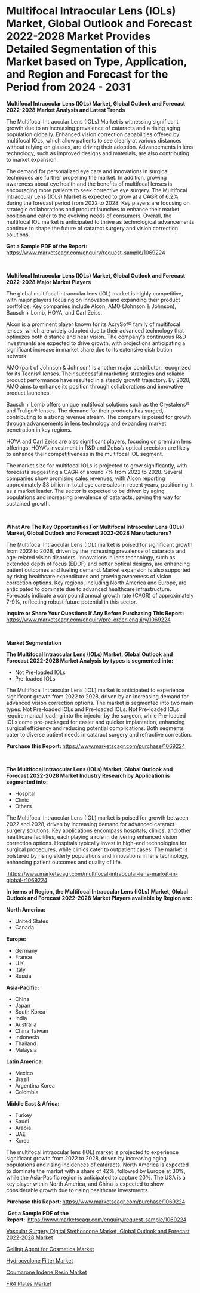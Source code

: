 <p><h1>Multifocal Intraocular Lens (IOLs) Market, Global Outlook and Forecast 2022-2028 Market Provides Detailed Segmentation of this Market based on Type, Application, and Region and Forecast for the Period from 2024 - 2031</h1></p><p><strong>Multifocal Intraocular Lens (IOLs) Market, Global Outlook and Forecast 2022-2028 Market Analysis and Latest Trends</strong></p>
<p><p>The Multifocal Intraocular Lens (IOLs) Market is witnessing significant growth due to an increasing prevalence of cataracts and a rising aging population globally. Enhanced vision correction capabilities offered by multifocal IOLs, which allow patients to see clearly at various distances without relying on glasses, are driving their adoption. Advancements in lens technology, such as improved designs and materials, are also contributing to market expansion.</p><p>The demand for personalized eye care and innovations in surgical techniques are further propelling the market. In addition, growing awareness about eye health and the benefits of multifocal lenses is encouraging more patients to seek corrective eye surgery. The Multifocal Intraocular Lens (IOLs) Market is expected to grow at a CAGR of 6.2% during the forecast period from 2022 to 2028. Key players are focusing on strategic collaborations and product launches to enhance their market position and cater to the evolving needs of consumers. Overall, the multifocal IOL market is anticipated to thrive as technological advancements continue to shape the future of cataract surgery and vision correction solutions.</p></p>
<p><strong>Get a Sample PDF of the Report:&nbsp;</strong> <a href="https://www.marketscagr.com/enquiry/request-sample/1069224">https://www.marketscagr.com/enquiry/request-sample/1069224</a></p>
<p>&nbsp;</p>
<p><strong>Multifocal Intraocular Lens (IOLs) Market, Global Outlook and Forecast 2022-2028 Major Market Players</strong></p>
<p><p>The global multifocal intraocular lens (IOL) market is highly competitive, with major players focusing on innovation and expanding their product portfolios. Key companies include Alcon, AMO (Johnson & Johnson), Bausch + Lomb, HOYA, and Carl Zeiss.</p><p>Alcon is a prominent player known for its AcrySof® family of multifocal lenses, which are widely adopted due to their advanced technology that optimizes both distance and near vision. The company's continuous R&D investments are expected to drive growth, with projections anticipating a significant increase in market share due to its extensive distribution network.</p><p>AMO (part of Johnson & Johnson) is another major contributor, recognized for its Tecnis® lenses. Their successful marketing strategies and reliable product performance have resulted in a steady growth trajectory. By 2028, AMO aims to enhance its position through collaborations and innovative product launches.</p><p>Bausch + Lomb offers unique multifocal solutions such as the Crystalens® and Trulign® lenses. The demand for their products has surged, contributing to a strong revenue stream. The company is poised for growth through advancements in lens technology and expanding market penetration in key regions.</p><p>HOYA and Carl Zeiss are also significant players, focusing on premium lens offerings. HOYA’s investment in R&D and Zeiss’s optical precision are likely to enhance their competitiveness in the multifocal IOL segment.</p><p>The market size for multifocal IOLs is projected to grow significantly, with forecasts suggesting a CAGR of around 7% from 2022 to 2028. Several companies show promising sales revenues, with Alcon reporting approximately $8 billion in total eye care sales in recent years, positioning it as a market leader. The sector is expected to be driven by aging populations and increasing prevalence of cataracts, paving the way for sustained growth.</p></p>
<p>&nbsp;</p>
<p><strong>What Are The Key Opportunities For Multifocal Intraocular Lens (IOLs) Market, Global Outlook and Forecast 2022-2028 Manufacturers?</strong></p>
<p><p>The Multifocal Intraocular Lens (IOL) market is poised for significant growth from 2022 to 2028, driven by the increasing prevalence of cataracts and age-related vision disorders. Innovations in lens technology, such as extended depth of focus (EDOF) and better optical designs, are enhancing patient outcomes and fueling demand. Market expansion is also supported by rising healthcare expenditures and growing awareness of vision correction options. Key regions, including North America and Europe, are anticipated to dominate due to advanced healthcare infrastructure. Forecasts indicate a compound annual growth rate (CAGR) of approximately 7-9%, reflecting robust future potential in this sector.</p></p>
<p><strong>Inquire or Share Your Questions If Any Before Purchasing This Report:</strong> <a href="https://www.marketscagr.com/enquiry/pre-order-enquiry/1069224">https://www.marketscagr.com/enquiry/pre-order-enquiry/1069224</a></p>
<p>&nbsp;</p>
<p><strong>Market Segmentation</strong></p>
<p><strong>The Multifocal Intraocular Lens (IOLs) Market, Global Outlook and Forecast 2022-2028 Market Analysis by types is segmented into:</strong></p>
<p><ul><li>Not Pre-loaded IOLs</li><li>Pre-loaded IOLs</li></ul></p>
<p><p>The Multifocal Intraocular Lens (IOL) market is anticipated to experience significant growth from 2022 to 2028, driven by an increasing demand for advanced vision correction options. The market is segmented into two main types: Not Pre-loaded IOLs and Pre-loaded IOLs. Not Pre-loaded IOLs require manual loading into the injector by the surgeon, while Pre-loaded IOLs come pre-packaged for easier and quicker implantation, enhancing surgical efficiency and reducing potential complications. Both segments cater to diverse patient needs in cataract surgery and refractive correction.</p></p>
<p><strong>Purchase this Report:&nbsp;</strong><a href="https://www.marketscagr.com/purchase/1069224">https://www.marketscagr.com/purchase/1069224</a></p>
<p>&nbsp;</p>
<p><strong>The Multifocal Intraocular Lens (IOLs) Market, Global Outlook and Forecast 2022-2028 Market Industry Research by Application is segmented into:</strong></p>
<p><ul><li>Hospital</li><li>Clinic</li><li>Others</li></ul></p>
<p><p>The Multifocal Intraocular Lens (IOL) market is poised for growth between 2022 and 2028, driven by increasing demand for advanced cataract surgery solutions. Key applications encompass hospitals, clinics, and other healthcare facilities, each playing a role in delivering enhanced vision correction options. Hospitals typically invest in high-end technologies for surgical procedures, while clinics cater to outpatient cases. The market is bolstered by rising elderly populations and innovations in lens technology, enhancing patient outcomes and quality of life.</p></p>
<p><a href="https://www.marketscagr.com/multifocal-intraocular-lens-market-in-global-r1069224">&nbsp;https://www.marketscagr.com/multifocal-intraocular-lens-market-in-global-r1069224</a></p>
<p><strong>In terms of Region, the Multifocal Intraocular Lens (IOLs) Market, Global Outlook and Forecast 2022-2028 Market Players available by Region are:</strong></p>
<p>
    <p> <strong> North America: </strong>
        <ul>
            <li>United States</li>
            <li>Canada</li>
        </ul>
        </p> 
    <p> <strong> Europe: </strong>
        <ul>
            <li>Germany</li>
            <li>France</li>
            <li>U.K.</li>
            <li>Italy</li>
            <li>Russia</li>
        </ul>
        </p> 
    <p> <strong> Asia-Pacific: </strong>
        <ul>
            <li>China</li>
            <li>Japan</li>
            <li>South Korea</li>
            <li>India</li>
            <li>Australia</li>
            <li>China Taiwan</li>
            <li>Indonesia</li>
            <li>Thailand</li>
            <li>Malaysia</li>
        </ul>
        </p> 
    <p> <strong> Latin America: </strong>
        <ul>
            <li>Mexico</li>
            <li>Brazil</li>
            <li>Argentina Korea</li>
            <li>Colombia</li>
        </ul>
        </p> 
    <p> <strong> Middle East & Africa: </strong>
        <ul>
            <li>Turkey</li>
            <li>Saudi</li>
            <li>Arabia</li>
            <li>UAE</li>
            <li>Korea</li>
        </ul>
    </p>
    </p>
<p><p>The multifocal intraocular lens (IOL) market is projected to experience significant growth from 2022 to 2028, driven by increasing aging populations and rising incidences of cataracts. North America is expected to dominate the market with a share of 42%, followed by Europe at 30%, while the Asia-Pacific region is anticipated to capture 20%. The USA is a key player within North America, and China is expected to show considerable growth due to rising healthcare investments.</p></p>
<p><strong>Purchase this Report: </strong><a href="https://www.marketscagr.com/purchase/1069224">https://www.marketscagr.com/purchase/1069224</a></p>
<p>&nbsp;<strong>Get a Sample PDF of the Report:&nbsp;&nbsp;</strong><a href="https://www.marketscagr.com/enquiry/request-sample/1069224">https://www.marketscagr.com/enquiry/request-sample/1069224</a></p>
<p><strong></strong></p>
<p><p><a href="https://github.com/joannesouthgate/Market-Research-Report-List-5/blob/main/vascular-surgery-digital-stethoscope-market-global-outlook-and-forecast-2022-2028-market.md">Vascular Surgery Digital Stethoscope Market, Global Outlook and Forecast 2022-2028 Market</a></p><p><a href="https://issuu.com/reportprime-2/docs/gelling-agent-for-cosmetics-market-_c618bb15cf0cdc">Gelling Agent for Cosmetics Market</a></p><p><a href="https://medium.com/@tammyjones1939/the-hydrocyclone-filter-market-has-witnessed-significant-growth-in-recent-years-and-this-trend-1a906fe84461">Hydrocyclone Filter Market</a></p><p><a href="https://www.linkedin.com/pulse/coumarone-indene-resin-market-growth-outlook-from-2024-2031-ci08e?trackingId=bLBIejkiSQGg4RhhWuTJcQ%3D%3D">Coumarone Indene Resin Market</a></p><p><a href="https://issuu.com/reportprime-2/docs/fr4-plates-market-size-2030.pptx_865221c0882760">FR4 Plates Market</a></p></p>